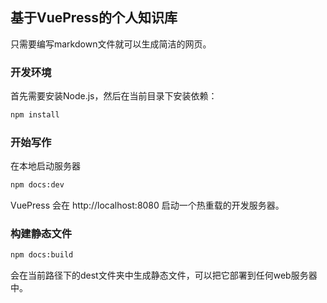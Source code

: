 ## 基于VuePress的个人知识库

只需要编写markdown文件就可以生成简洁的网页。

### 开发环境

首先需要安装Node.js，然后在当前目录下安装依赖：

```sh
npm install
```

### 开始写作

在本地启动服务器

```sh
npm docs:dev
```

VuePress 会在 http://localhost:8080 启动一个热重载的开发服务器。

### 构建静态文件

```sh
npm docs:build
```

会在当前路径下的dest文件夹中生成静态文件，可以把它部署到任何web服务器中。
